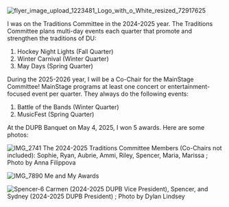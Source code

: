 
![flyer_image_upload_1223481_Logo_with_o_White_resized_72917625](https://github.com/user-attachments/assets/227cf018-4d9e-4a59-a7c1-ba1a4d51fc1c)


I was on the Traditions Committee in the 2024-2025 year.
The Traditions Committee plans multi-day events each quarter that promote and strengthen the traditions of DU:
1. Hockey Night Lights (Fall Quarter)
2. Winter Carnival (Winter Quarter)
3. May Days (Spring Quarter)

During the 2025-2026 year, I will be a Co-Chair for the MainStage Committee!
MainStage programs at least one concert or entertainment-focused event per quarter.
They always do the following events:
1. Battle of the Bands (Winter Quarter)
2. MusicFest (Spring Quarter)

At the DUPB Banquet on May 4, 2025, I won 5 awards. Here are some photos:


![IMG_2741](https://github.com/user-attachments/assets/5ea7e613-294c-4d95-b30e-37bcab792ac0)
The 2024-2025 Traditions Committee Members (Co-Chairs not included): Sophie, Ryan, Aubrie, Ammi, Riley, Spencer, Maria, Marissa ;
Photo by Anna Filippova

![IMG_7890](https://github.com/user-attachments/assets/95513bdf-9c23-4bff-8c88-bc84baf8b2bd)
Me and My Awards


![Spencer-6](https://github.com/user-attachments/assets/777aceef-8591-45fb-b955-169ed2ba01ad)
Carmen (2024-2025 DUPB Vice President), Spencer, and Sydney (2024-2025 DUPB President) ; Photo by Dylan Lindsey

